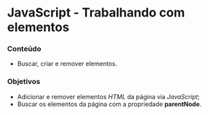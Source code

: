 # JavaScript - Trabalhando com elementos

### Conteúdo
* Buscar, criar e remover elementos.

### Objetivos
* Adicionar e remover elementos *HTML* da página via *JavaScript*;
* Buscar os elementos da página com a propriedade **parentNode**.



